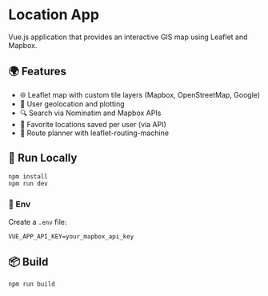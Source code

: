 # Location App

Vue.js application that provides an interactive GIS map using Leaflet and Mapbox.

## 🌍 Features
- 🌐 Leaflet map with custom tile layers (Mapbox, OpenStreetMap, Google)
- 📍 User geolocation and plotting
- 🔍 Search via Nominatim and Mapbox APIs
- 📌 Favorite locations saved per user (via API)
- 🧭 Route planner with leaflet-routing-machine

## 🚀 Run Locally
```bash
npm install
npm run dev
```

### 🔐 Env
Create a `.env` file:
```
VUE_APP_API_KEY=your_mapbox_api_key
```

## 📦 Build
```bash
npm run build
```
```